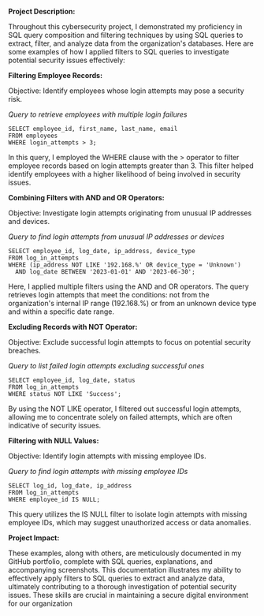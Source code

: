 **Project Description:**

Throughout this cybersecurity project, I demonstrated my proficiency in SQL query composition and filtering techniques by using SQL queries to extract, filter, and analyze data from the organization's databases. Here are some examples of how I applied filters to SQL queries to investigate potential security issues effectively:

**Filtering Employee Records:**

Objective: Identify employees whose login attempts may pose a security risk.

_Query to retrieve employees with multiple login failures_
```
SELECT employee_id, first_name, last_name, email
FROM employees
WHERE login_attempts > 3;
```
In this query, I employed the WHERE clause with the > operator to filter employee records based on login attempts greater than 3. This filter helped identify employees with a higher likelihood of being involved in security issues.

**Combining Filters with AND and OR Operators:**

Objective: Investigate login attempts originating from unusual IP addresses and devices.

_Query to find login attempts from unusual IP addresses or devices_
```
SELECT employee_id, log_date, ip_address, device_type
FROM log_in_attempts
WHERE (ip_address NOT LIKE '192.168.%' OR device_type = 'Unknown')
  AND log_date BETWEEN '2023-01-01' AND '2023-06-30';
```
Here, I applied multiple filters using the AND and OR operators. The query retrieves login attempts that meet the conditions: not from the organization's internal IP range (192.168.%) or from an unknown device type and within a specific date range.

**Excluding Records with NOT Operator:**

Objective: Exclude successful login attempts to focus on potential security breaches.

_Query to list failed login attempts excluding successful ones_
```
SELECT employee_id, log_date, status
FROM log_in_attempts
WHERE status NOT LIKE 'Success';
```

By using the NOT LIKE operator, I filtered out successful login attempts, allowing me to concentrate solely on failed attempts, which are often indicative of security issues.

**Filtering with NULL Values:**

Objective: Identify login attempts with missing employee IDs.

_Query to find login attempts with missing employee IDs_
```
SELECT log_id, log_date, ip_address
FROM log_in_attempts
WHERE employee_id IS NULL;
```

This query utilizes the IS NULL filter to isolate login attempts with missing employee IDs, which may suggest unauthorized access or data anomalies.

**Project Impact:**

These examples, along with others, are meticulously documented in my GitHub portfolio, complete with SQL queries, explanations, and accompanying screenshots. This documentation illustrates my ability to effectively apply filters to SQL queries to extract and analyze data, ultimately contributing to a thorough investigation of potential security issues. These skills are crucial in maintaining a secure digital environment for our organization
